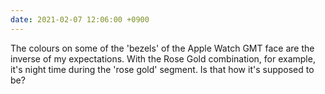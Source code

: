 ```yaml
---
date: 2021-02-07 12:06:00 +0900
---
```


The colours on some of the 'bezels' of the Apple Watch GMT face are the inverse of my expectations. With the Rose Gold combination, for example, it's night time during the 'rose gold' segment. Is that how it's supposed to be?
